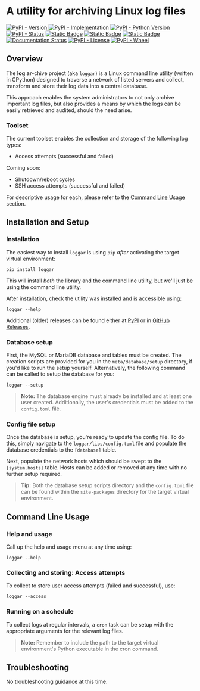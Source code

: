 
# A utility for archiving Linux log files

[![PyPI - Version](https://img.shields.io/pypi/v/loggar?style=flat-square)](https://pypi.org/project/loggar)
[![PyPI - Implementation](https://img.shields.io/pypi/implementation/loggar?style=flat-square)](https://pypi.org/project/loggar)
[![PyPI - Python Version](https://img.shields.io/pypi/pyversions/loggar?style=flat-square)](https://pypi.org/project/loggar)
[![PyPI - Status](https://img.shields.io/pypi/status/loggar?style=flat-square)](https://pypi.org/project/loggar)
[![Static Badge](https://img.shields.io/badge/tests-pending-orange?style=flat-square)](https://pypi.org/project/loggar)
[![Static Badge](https://img.shields.io/badge/code_coverage-pending-orange?style=flat-square)](https://pypi.org/project/loggar)
[![Static Badge](https://img.shields.io/badge/pylint_analysis-100%25-brightgreen?style=flat-square)](https://pypi.org/project/loggar)
[![Documentation Status](https://readthedocs.org/projects/loggar/badge/?version=latest&style=flat-square)](https://loggar.readthedocs.io/en/latest/)
[![PyPI - License](https://img.shields.io/pypi/l/loggar?style=flat-square)](https://opensource.org/licenses/MIT)
[![PyPI - Wheel](https://img.shields.io/pypi/wheel/loggar?style=flat-square)](https://pypi.org/project/loggar)

## Overview
The **log** **ar**-chive project (aka ``loggar``) is a Linux command line utility (written in CPython) designed to traverse a network of listed servers and collect, transform and store their log data into a central database.

This approach enables the system administrators to not only archive important log files, but also provides a means by which the logs can be easily retrieved and audited, should the need arise.


### Toolset
The current toolset enables the collection and storage of the following log types:

- Access attempts (successful and failed)

Coming soon:

- Shutdown/reboot cycles
- SSH access attempts (successful and failed)

For descriptive usage for each, please refer to the [Command Line Usage](#Command-Line-Usage) section.


## Installation and Setup

### Installation
The easiest way to install ``loggar`` is using ``pip`` *after* activating the target virtual environment:

    pip install loggar

This will install *both* the library and the command line utility, but we'll just be using the command line utility.

After installation, check the utility was installed and is accessible using:

    loggar --help

Additional (older) releases can be found either at [PyPI](https://pypi.org/project/loggar/#history) or in [GitHub Releases](https://github.com/s3dev/loggar/releases).

### Database setup
First, the MySQL or MariaDB database and tables must be created. The creation scripts are provided for you in the ``meta/database/setup`` directory, if you'd like to run the setup yourself. Alternatively, the following command can be called to setup the database for you:

    loggar --setup

> **Note:** The database engine must already be installed and at least one user created.
            Additionally, the user's credentials must be added to the ``config.toml`` file.

### Config file setup
Once the database is setup, you're ready to update the config file. To do this, simply navigate to the ``loggar/libs/config.toml`` file and populate the database credentials to the ``[database]`` table.

Next, populate the network hosts which should be swept to the ``[system.hosts]`` table. Hosts can be added or removed at any time with no further setup required.

> **Tip:** Both the database setup scripts directory and the ``config.toml`` file can be found within the ``site-packages`` directory for the target virtual environment.


## Command Line Usage

### Help and usage
Call up the help and usage menu at any time using:

    loggar --help

### Collecting and storing: Access attempts
To collect to store user access attempts (failed and successful), use:

    loggar --access 

### Running on a schedule
To collect logs at regular intervals, a ``cron`` task can be setup with the appropriate arguments for the relevant log files.

> **Note:** Remember to include the path to the target virtual environment's Python executable in the cron command.


## Troubleshooting
No troubleshooting guidance at this time.

